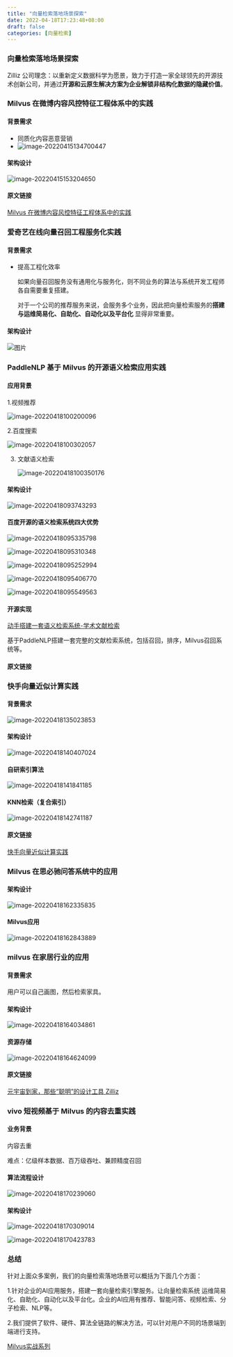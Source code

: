 ```yaml
---
title: "向量检索落地场景探索"
date: 2022-04-18T17:23:48+08:00
draft: false
categories: [向量检索]
---
```


### 向量检索落地场景探索



Zilliz 公司理念：以重新定义数据科学为愿景，致力于打造一家全球领先的开源技术创新公司，并通过**开源和云原生解决方案为企业解锁非结构化数据的隐藏价值**。



### Milvus 在微博内容风控特征工程体系中的实践

#### 背景需求

* 同质化内容恶意营销
* ![image-20220415134700447](../img/image-20220415134700447.png)



#### 架构设计

![image-20220415153204650](../img/image-20220415153204650.png)



#### 原文链接

[Milvus 在微博内容风控特征工程体系中的实践](https://www.bilibili.com/video/BV17Y411G7cB?spm_id_from=333.999.0.0)

### 爱奇艺在线向量召回工程服务化实践

#### 背景需求

* 提高工程化效率

  如果向量召回服务没有通用化与服务化，则不同业务的算法与系统开发工程师各自需要重复搭建。

  对于一个公司的推荐服务来说，会服务多个业务，因此把向量检索服务的**搭建与运维简易化、自助化、自动化以及平台化** 显得非常重要。



#### 架构设计

![图片](../img/640.png)



### PaddleNLP 基于 Milvus 的开源语义检索应用实践

#### 应用背景

1.视频推荐

![image-20220418100200096](../img/image-20220418100200096.png)

2.百度搜索

![image-20220418100302057](../img/image-20220418100302057.png)

3. 文献语义检索

   ![image-20220418100350176](../img/image-20220418100350176.png)

#### 架构设计

![image-20220418093743293](../img/image-20220418093743293.png)



#### 百度开源的语义检索系统四大优势

![image-20220418095335798](../img/image-20220418095335798.png)

![image-20220418095310348](../img/image-20220418095310348.png)

![image-20220418095252994](../img/image-20220418095252994.png)



![image-20220418095406770](../img/image-20220418095406770.png)

 ![image-20220418095549563](../img/image-20220418095549563.png)



#### 开源实现

[动手搭建一套语义检索系统-学术文献检索](https://aistudio.baidu.com/aistudio/projectdetail/3351784?channelType=0&channel=0)

基于PaddleNLP搭建一套完整的文献检索系统，包括召回，排序，Milvus召回系统等。

#### 原文链接



### 快手向量近似计算实践

#### 背景需求

![image-20220418135023853](../img/image-20220418135023853.png)



#### 架构设计

![image-20220418140407024](../img/image-20220418140407024.png)



#### 自研索引算法

![image-20220418141841185](../img/image-20220418141841185.png)







#### KNN检索（复合索引）

![image-20220418142741187](../img/image-20220418142741187.png)

#### 原文链接

[快手向量近似计算实践](https://www.bilibili.com/video/BV1444y1p7c8?spm_id_from=333.999.0.0)

### Milvus 在思必驰问答系统中的应用

#### 架构设计

![image-20220418162335835](../img/image-20220418162335835.png)



#### Milvus应用

![image-20220418162843889](../img/image-20220418162843889.png)









### milvus 在家居行业的应用

#### 背景需求

用户可以自己画图，然后检索家具。

#### 架构设计

![image-20220418164034861](../img/image-20220418164034861.png)



#### 资源存储

![image-20220418164624099](../img/image-20220418164624099.png)



#### 原文链接

[元宇宙到家，那些“聪明”的设计工具 Zilliz](https://www.bilibili.com/video/BV1v44y1J7Ts?spm_id_from=333.999.0.0)



### vivo 短视频基于 Milvus 的内容去重实践

#### 业务背景

内容去重

难点：亿级样本数据、百万级吞吐、兼顾精度召回

#### 算法流程设计

![image-20220418170239060](../img/image-20220418170239060.png)



#### 架构设计

![image-20220418170309014](../img/image-20220418170309014.png)



![image-20220418170423783](../img/image-20220418170423783.png)







### 总结

针对上面众多案例，我们的向量检索落地场景可以概括为下面几个方面：

1.针对企业的AI应用服务，搭建一套向量检索引擎服务。让向量检索系统 运维简易化、自助化、自动化以及平台化。企业的AI应用有推荐、智能问答、视频检索、分子检索、NLP等。

2.我们提供了软件、硬件、算法全链路的解决方法，可以针对用户不同的场景端到端进行支持。



[Milvus实战系列](https://space.bilibili.com/478166626/channel/seriesdetail?sid=2050872)
